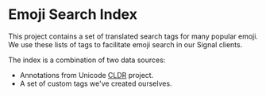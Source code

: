 # Emoji Search Index

This project contains a set of translated search tags for many popular emoji. We use these lists of tags to facilitate emoji search in our Signal clients.

The index is a combination of two data sources:
- Annotations from Unicode [CLDR](https://github.com/unicode-org/cldr) project.
- A set of custom tags we've created ourselves.